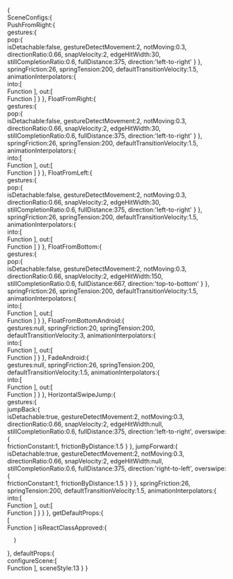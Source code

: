 {  
   SceneConfigs:{  
      PushFromRight:{  
         gestures:{  
            pop:{  
               isDetachable:false,
               gestureDetectMovement:2,
               notMoving:0.3,
               directionRatio:0.66,
               snapVelocity:2,
               edgeHitWidth:30,
               stillCompletionRatio:0.6,
               fullDistance:375,
               direction:'left-to-right'
            }
         },
         springFriction:26,
         springTension:200,
         defaultTransitionVelocity:1.5,
         animationInterpolators:{  
            into:[  
               Function
            ],
            out:[  
               Function
            ]
         }
      },
      FloatFromRight:{  
         gestures:{  
            pop:{  
               isDetachable:false,
               gestureDetectMovement:2,
               notMoving:0.3,
               directionRatio:0.66,
               snapVelocity:2,
               edgeHitWidth:30,
               stillCompletionRatio:0.6,
               fullDistance:375,
               direction:'left-to-right'
            }
         },
         springFriction:26,
         springTension:200,
         defaultTransitionVelocity:1.5,
         animationInterpolators:{  
            into:[  
               Function
            ],
            out:[  
               Function
            ]
         }
      },
      FloatFromLeft:{  
         gestures:{  
            pop:{  
               isDetachable:false,
               gestureDetectMovement:2,
               notMoving:0.3,
               directionRatio:0.66,
               snapVelocity:2,
               edgeHitWidth:30,
               stillCompletionRatio:0.6,
               fullDistance:375,
               direction:'left-to-right'
            }
         },
         springFriction:26,
         springTension:200,
         defaultTransitionVelocity:1.5,
         animationInterpolators:{  
            into:[  
               Function
            ],
            out:[  
               Function
            ]
         }
      },
      FloatFromBottom:{  
         gestures:{  
            pop:{  
               isDetachable:false,
               gestureDetectMovement:2,
               notMoving:0.3,
               directionRatio:0.66,
               snapVelocity:2,
               edgeHitWidth:150,
               stillCompletionRatio:0.6,
               fullDistance:667,
               direction:'top-to-bottom'
            }
         },
         springFriction:26,
         springTension:200,
         defaultTransitionVelocity:1.5,
         animationInterpolators:{  
            into:[  
               Function
            ],
            out:[  
               Function
            ]
         }
      },
      FloatFromBottomAndroid:{  
         gestures:null,
         springFriction:20,
         springTension:200,
         defaultTransitionVelocity:3,
         animationInterpolators:{  
            into:[  
               Function
            ],
            out:[  
               Function
            ]
         }
      },
      FadeAndroid:{  
         gestures:null,
         springFriction:26,
         springTension:200,
         defaultTransitionVelocity:1.5,
         animationInterpolators:{  
            into:[  
               Function
            ],
            out:[  
               Function
            ]
         }
      },
      HorizontalSwipeJump:{  
         gestures:{  
            jumpBack:{  
               isDetachable:true,
               gestureDetectMovement:2,
               notMoving:0.3,
               directionRatio:0.66,
               snapVelocity:2,
               edgeHitWidth:null,
               stillCompletionRatio:0.6,
               fullDistance:375,
               direction:'left-to-right',
               overswipe:{  
                  frictionConstant:1,
                  frictionByDistance:1.5
               }
            },
            jumpForward:{  
               isDetachable:true,
               gestureDetectMovement:2,
               notMoving:0.3,
               directionRatio:0.66,
               snapVelocity:2,
               edgeHitWidth:null,
               stillCompletionRatio:0.6,
               fullDistance:375,
               direction:'right-to-left',
               overswipe:{  
                  frictionConstant:1,
                  frictionByDistance:1.5
               }
            }
         },
         springFriction:26,
         springTension:200,
         defaultTransitionVelocity:1.5,
         animationInterpolators:{  
            into:[  
               Function
            ],
            out:[  
               Function
            ]
         }
      }
   },
   getDefaultProps:{  
      [  
         Function
      ]      isReactClassApproved:{  

      }
   },
   defaultProps:{  
      configureScene:[  
         Function
      ],
      sceneStyle:13
   }
}
